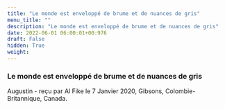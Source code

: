 ```yaml
---
title: "Le monde est enveloppé de brume et de nuances de gris"
menu_title: ""
description: "Le monde est enveloppé de brume et de nuances de gris"
date: 2022-06-01 06:00:01+00:976
draft: False
hidden: True
weight:
---
```

### Le monde est enveloppé de brume et de nuances de gris

Augustin - reçu par Al Fike le 7 Janvier 2020, Gibsons, Colombie-Britannique, Canada.



